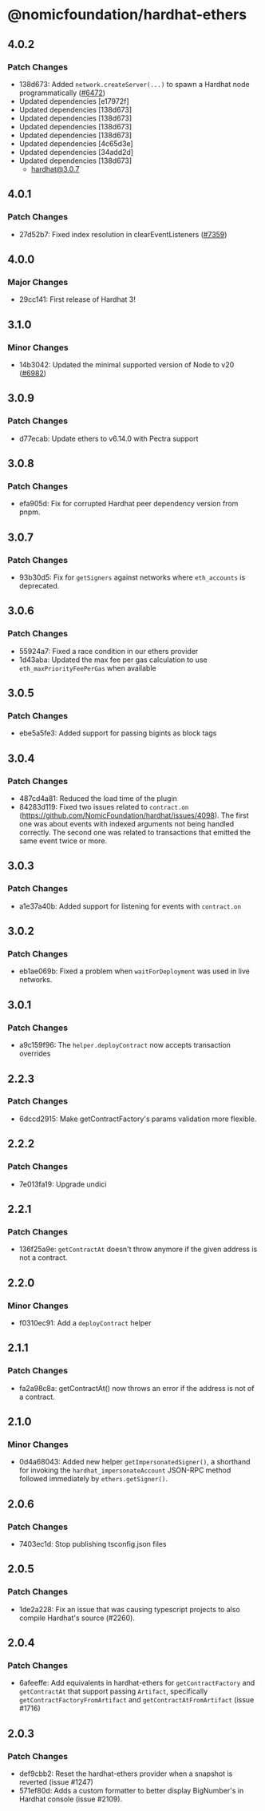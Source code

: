 # @nomicfoundation/hardhat-ethers

## 4.0.2

### Patch Changes

- 138d673: Added `network.createServer(...)` to spawn a Hardhat node programmatically ([#6472](https://github.com/NomicFoundation/hardhat/issues/6472))
- Updated dependencies [e17972f]
- Updated dependencies [138d673]
- Updated dependencies [138d673]
- Updated dependencies [138d673]
- Updated dependencies [138d673]
- Updated dependencies [4c65d3e]
- Updated dependencies [34add2d]
- Updated dependencies [138d673]
  - hardhat@3.0.7

## 4.0.1

### Patch Changes

- 27d52b7: Fixed index resolution in clearEventListeners ([#7359](https://github.com/NomicFoundation/hardhat/pull/7359))

## 4.0.0

### Major Changes

- 29cc141: First release of Hardhat 3!

## 3.1.0

### Minor Changes

- 14b3042: Updated the minimal supported version of Node to v20 ([#6982](https://github.com/NomicFoundation/hardhat/pull/6982))

## 3.0.9

### Patch Changes

- d77ecab: Update ethers to v6.14.0 with Pectra support

## 3.0.8

### Patch Changes

- efa905d: Fix for corrupted Hardhat peer dependency version from pnpm.

## 3.0.7

### Patch Changes

- 93b30d5: Fix for `getSigners` against networks where `eth_accounts` is deprecated.

## 3.0.6

### Patch Changes

- 55924a7: Fixed a race condition in our ethers provider
- 1d43aba: Updated the max fee per gas calculation to use `eth_maxPriorityFeePerGas` when available

## 3.0.5

### Patch Changes

- ebe5a5fe3: Added support for passing bigints as block tags

## 3.0.4

### Patch Changes

- 487cd4a81: Reduced the load time of the plugin
- 84283d119: Fixed two issues related to `contract.on` (https://github.com/NomicFoundation/hardhat/issues/4098). The first one was about events with indexed arguments not being handled correctly. The second one was related to transactions that emitted the same event twice or more.

## 3.0.3

### Patch Changes

- a1e37a40b: Added support for listening for events with `contract.on`

## 3.0.2

### Patch Changes

- eb1ae069b: Fixed a problem when `waitForDeployment` was used in live networks.

## 3.0.1

### Patch Changes

- a9c159f96: The `helper.deployContract` now accepts transaction overrides

## 2.2.3

### Patch Changes

- 6dccd2915: Make getContractFactory's params validation more flexible.

## 2.2.2

### Patch Changes

- 7e013fa19: Upgrade undici

## 2.2.1

### Patch Changes

- 136f25a9e: `getContractAt` doesn't throw anymore if the given address is not a contract.

## 2.2.0

### Minor Changes

- f0310ec91: Add a `deployContract` helper

## 2.1.1

### Patch Changes

- fa2a98c8a: getContractAt() now throws an error if the address is not of a contract.

## 2.1.0

### Minor Changes

- 0d4a68043: Added new helper `getImpersonatedSigner()`, a shorthand for invoking the `hardhat_impersonateAccount` JSON-RPC method followed immediately by `ethers.getSigner()`.

## 2.0.6

### Patch Changes

- 7403ec1d: Stop publishing tsconfig.json files

## 2.0.5

### Patch Changes

- 1de2a228: Fix an issue that was causing typescript projects to also compile Hardhat's source (#2260).

## 2.0.4

### Patch Changes

- 6afeeffe: Add equivalents in hardhat-ethers for `getContractFactory` and `getContractAt` that support passing `Artifact`, specifically `getContractFactoryFromArtifact` and `getContractAtFromArtifact` (issue #1716)

## 2.0.3

### Patch Changes

- def9cbb2: Reset the hardhat-ethers provider when a snapshot is reverted (issue #1247)
- 571ef80d: Adds a custom formatter to better display BigNumber's in Hardhat console (issue #2109).
